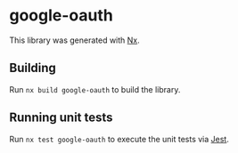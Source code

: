 # google-oauth

This library was generated with [Nx](https://nx.dev).

## Building

Run `nx build google-oauth` to build the library.

## Running unit tests

Run `nx test google-oauth` to execute the unit tests via [Jest](https://jestjs.io).

